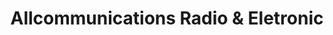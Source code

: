 ---
title: "Allcommunications Radio & Eletronic"
url: /silverton/allcommunications-radio-and-eletronic/
shop: mobile phone
---